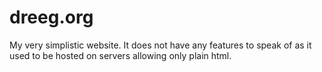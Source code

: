dreeg.org
===========

My very simplistic website. It does not have any features to speak of as it used to be hosted on servers allowing only plain html.